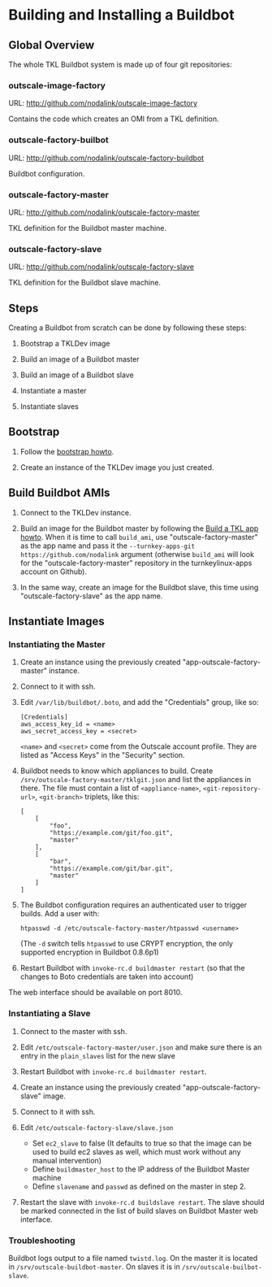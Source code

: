 # Building and Installing a Buildbot

## Global Overview

The whole TKL Buildbot system is made up of four git repositories:

### outscale-image-factory

URL: <http://github.com/nodalink/outscale-image-factory>

Contains the code which creates an OMI from a TKL definition.

### outscale-factory-builbot

URL: <http://github.com/nodalink/outscale-factory-buildbot>

Buildbot configuration.

### outscale-factory-master

URL: <http://github.com/nodalink/outscale-factory-master>

TKL definition for the Buildbot master machine.

### outscale-factory-slave

URL: <http://github.com/nodalink/outscale-factory-slave>

TKL definition for the Buildbot slave machine.

## Steps

Creating a Buildbot from scratch can be done by following these steps:

1. Bootstrap a TKLDev image

2. Build an image of a Buildbot master

3. Build an image of a Buildbot slave

4. Instantiate a master

5. Instantiate slaves

## Bootstrap

1. Follow the [bootstrap howto](#docs/bootstrap).

2. Create an instance of the TKLDev image you just created.

## Build Buildbot AMIs

1. Connect to the TKLDev instance.

2. Build an image for the Buildbot master by following the [Build a TKL app howto](#docs/build). When it is time to call `build_ami`, use "outscale-factory-master" as the app name and pass it the `--turnkey-apps-git https://github.com/nodalink` argument (otherwise `build_ami` will look for the "outscale-factory-master" repository in the turnkeylinux-apps account on Github).

3. In the same way, create an image for the Buildbot slave, this time using "outscale-factory-slave" as the app name.

## Instantiate Images

### Instantiating the Master

1. Create an instance using the previously created "app-outscale-factory-master" instance.

2. Connect to it with ssh.

3. Edit `/var/lib/buildbot/.boto`, and add the "Credentials" group, like so:

    ```
    [Credentials]
    aws_access_key_id = <name>
    aws_secret_access_key = <secret>
    ```

    `<name>` and `<secret>` come from the Outscale account profile. They are listed as "Access Keys" in the "Security" section.

4. Buildbot needs to know which appliances to build. Create `/srv/outscale-factory-master/tklgit.json` and list the appliances in there. The file must contain a list of `<appliance-name>`, `<git-repository-url>`, `<git-branch>` triplets, like this:

    ```
    [
        [
            "foo",
            "https://example.com/git/foo.git",
            "master"
        ],
        [
            "bar",
            "https://example.com/git/bar.git",
            "master"
        ]
    ]
    ```

5. The Buildbot configuration requires an authenticated user to trigger builds. Add a user with:

    ```
    htpasswd -d /etc/outscale-factory-master/htpasswd <username>
    ```

    (The `-d` switch tells `htpasswd` to use CRYPT encryption, the only supported encryption in Buildbot 0.8.6p1)

6. Restart Buildbot with `invoke-rc.d buildmaster restart` (so that the changes to Boto credentials are taken into account)

The web interface should be available on port 8010.

### Instantiating a Slave

1. Connect to the master with ssh.

2. Edit `/etc/outscale-factory-master/user.json` and make sure there is an entry in the `plain_slaves` list for the new slave

3. Restart Buildbot with `invoke-rc.d buildmaster restart`.

4. Create an instance using the previously created "app-outscale-factory-slave" image.

5. Connect to it with ssh.

6. Edit `/etc/outscale-factory-slave/slave.json`
    - Set `ec2_slave` to false (It defaults to true so that the image can be used to build ec2 slaves as well, which must work without any manual intervention)
    - Define `buildmaster_host` to the IP address of the Buildbot Master machine
    - Define `slavename` and `passwd` as defined on the master in step 2.

7. Restart the slave with `invoke-rc.d buildslave restart`. The slave should be marked  connected in the list of build slaves on Buildbot Master web interface.

### Troubleshooting

Buildbot logs output to a file named `twistd.log`. On the master it is located in `/srv/outscale-buildbot-master`. On slaves it is in `/srv/outscale-builbot-slave`.
